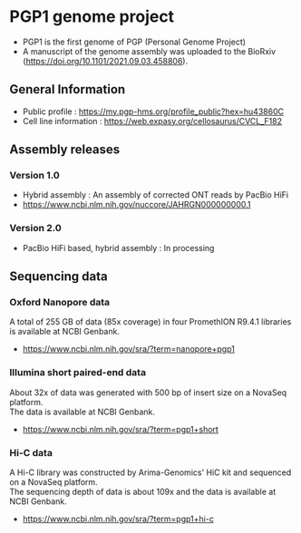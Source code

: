 # PGP1 genome project
* PGP1 is the first genome of PGP (Personal Genome Project)
* A manuscript of the genome assembly was uploaded to the BioRxiv (https://doi.org/10.1101/2021.09.03.458806).

## General Information
* Public profile : https://my.pgp-hms.org/profile_public?hex=hu43860C
* Cell line information : https://web.expasy.org/cellosaurus/CVCL_F182

## Assembly releases
### Version 1.0
* Hybrid assembly : An assembly of corrected ONT reads by PacBio HiFi
* https://www.ncbi.nlm.nih.gov/nuccore/JAHRGN000000000.1

### Version 2.0
* PacBio HiFi based, hybrid assembly : In processing

## Sequencing data
### Oxford Nanopore data
A total of 255 GB of data (85x coverage) in four PromethION R9.4.1 libraries is available at NCBI Genbank.
* https://www.ncbi.nlm.nih.gov/sra/?term=nanopore+pgp1

### Illumina short paired-end data
About 32x of data was generated with 500 bp of insert size on a NovaSeq platform.  
The data is available at NCBI Genbank.
* https://www.ncbi.nlm.nih.gov/sra/?term=pgp1+short

### Hi-C data
A Hi-C library was constructed by Arima-Genomics' HiC kit and sequenced on a NovaSeq platform.  
The sequencing depth of data is about 109x and the data is available at NCBI Genbank.
* https://www.ncbi.nlm.nih.gov/sra/?term=pgp1+hi-c
